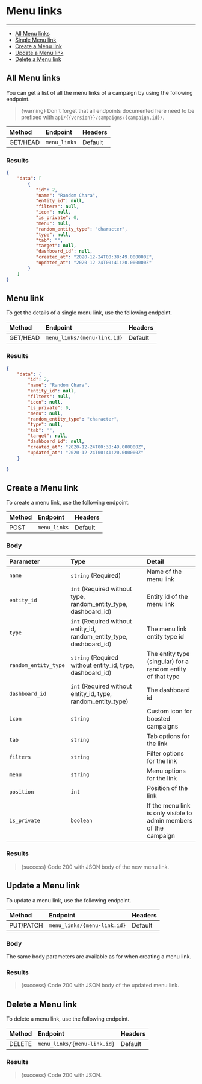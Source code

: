 # Menu links

---

- [All Menu links](#all-menu-links)
- [Single Menu link](#menu-link)
- [Create a Menu link](#create-menu-link)
- [Update a Menu link](#update-menu-link)
- [Delete a Menu link](#delete-menu-link)

<a name="all-menu-links"></a>
## All Menu links

You can get a list of all the menu links of a campaign by using the following endpoint.

> {warning} Don't forget that all endpoints documented here need to be prefixed with `api/{{version}}/campaigns/{campaign.id}/`.


| Method | Endpoint| Headers |
| :- |   :-   |  :-  |
| GET/HEAD | `menu_links` | Default |

### Results
```json
{
    "data": [
        {
           "id": 2,
           "name": "Random Chara",
           "entity_id": null,
           "filters": null,
           "icon": null,
           "is_private": 0,
           "menu": null,
           "random_entity_type": "character",
           "type": null,
           "tab": "",
           "target": null,
           "dashboard_id": null,
           "created_at": "2020-12-24T00:38:49.000000Z",
           "updated_at": "2020-12-24T00:41:20.000000Z"
        }
    ]
}
```


<a name="menu-link"></a>
## Menu link

To get the details of a single menu link, use the following endpoint.

| Method | Endpoint| Headers |
| :- |   :-   |  :-  |
| GET/HEAD | `menu_links/{menu-link.id}` | Default |

### Results
```json
{
    "data": {
        "id": 2,
        "name": "Random Chara",
        "entity_id": null,
        "filters": null,
        "icon": null,
        "is_private": 0,
        "menu": null,
        "random_entity_type": "character",
        "type": null,
        "tab": "",
        "target": null,
        "dashboard_id": null,
        "created_at": "2020-12-24T00:38:49.000000Z",
        "updated_at": "2020-12-24T00:41:20.000000Z"
    }

}
```


<a name="create-menu-link"></a>
## Create a Menu link

To create a menu link, use the following endpoint.

| Method | Endpoint| Headers |
| :- |   :-   |  :-  |
| POST | `menu_links` | Default |

### Body

| Parameter | Type | Detail |
| :- |   :-   |  :-  |
| `name` | `string` (Required) | Name of the menu link |
| `entity_id` | `int` (Required without type, random_entity_type, dashboard_id) | Entity id of the menu link |
| `type` | `int` (Required without entity_id, random_entity_type, dashboard_id) | The menu link entity type id |
| `random_entity_type` | `string` (Required without entity_id, type, dashboard_id) | The entity type (singular) for a random entity of that type |
| `dashboard_id` | `int` (Required without entity_id, type, random_entity_type) | The dashboard id |
| `icon` | `string` | Custom icon for boosted campaigns |
| `tab` | `string` | Tab options for the link |
| `filters` | `string` | Filter options for the link |
| `menu` | `string` | Menu options for the link |
| `position` | `int` | Position of the link |
| `is_private` | `boolean` | If the menu link is only visible to admin members of the campaign |

### Results

> {success} Code 200 with JSON body of the new menu link.


<a name="update-menu-link"></a>
## Update a Menu link

To update a menu link, use the following endpoint.

| Method | Endpoint| Headers |
| :- |   :-   |  :-  |
| PUT/PATCH | `menu_links/{menu-link.id}` | Default |

### Body

The same body parameters are available as for when creating a menu link.

### Results

> {success} Code 200 with JSON body of the updated menu link.


<a name="delete-menu-link"></a>
## Delete a Menu link

To delete a menu link, use the following endpoint.

| Method | Endpoint| Headers |
| :- |   :-   |  :-  |
| DELETE | `menu_links/{menu-link.id}` | Default |

### Results

> {success} Code 200 with JSON.
